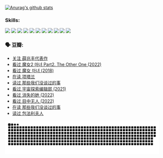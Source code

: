 
[![Anurag's github stats](https://github-readme-stats.vercel.app/api?username=w940853815)](https://github.com/anuraghazra/github-readme-stats)

### Skills:

<code><img height="32" src="https://cdn.jsdelivr.net/npm/simple-icons@v5/icons/python.svg"></code>
<code><img height="32" src="https://cdn.jsdelivr.net/npm/simple-icons@v5/icons/javascript.svg"></code>
<code><img height="32" src="https://cdn.jsdelivr.net/npm/simple-icons@v5/icons/django.svg"></code>
<code><img height="32" src="https://cdn.jsdelivr.net/npm/simple-icons@v5/icons/flask.svg"></code>
<code><img height="32" src="https://cdn.jsdelivr.net/npm/simple-icons@v5/icons/vuetify.svg"></code>
<code><img height="32" src="https://cdn.jsdelivr.net/npm/simple-icons@v5/icons/git.svg"></code>
<code><img height="32" src="https://cdn.jsdelivr.net/npm/simple-icons@v5/icons/docker.svg"></code>
<code><img height="32" src="https://cdn.jsdelivr.net/npm/simple-icons@v5/icons/postgresql.svg"></code>
<code><img height="32" src="https://cdn.jsdelivr.net/npm/simple-icons@v5/icons/elasticsearch.svg"></code>
<code><img height="32" src="https://cdn.jsdelivr.net/npm/simple-icons@v5/icons/macos.svg"></code>
<code><img height="32" src="https://cdn.jsdelivr.net/npm/simple-icons@v5/icons/linux.svg"></code>

### 🗣 豆瓣:

<!-- DOUBAN-ACTIVITIES:START -->
- [关注 薛兆丰代表作](https://www.douban.com/people/136069238/status/4314924970/?_i=90366358)
- [看过 魔女2 마녀 Part2. The Other One‎ (2022)](https://www.douban.com/people/136069238/status/4313026399/?_i=90366358)
- [看过 魔女 마녀‎ (2018)](https://www.douban.com/people/136069238/status/4313025485/?_i=90366358)
- [在读 项塔兰](https://www.douban.com/people/136069238/status/4305798688/?_i=90366358)
- [读过 那些我们没谈过的事](https://www.douban.com/people/136069238/status/4305798150/?_i=90366358)
- [看过 宇宙探索编辑部‎ (2021)](https://www.douban.com/people/136069238/status/4303985415/?_i=90366358)
- [看过 消失的她‎ (2022)](https://www.douban.com/people/136069238/status/4303303080/?_i=90366358)
- [看过 目中无人‎ (2022)](https://www.douban.com/people/136069238/status/4302529146/?_i=90366358)
- [在读 那些我们没谈过的事](https://www.douban.com/people/136069238/status/4299558707/?_i=90366358)
- [读过 包法利夫人](https://www.douban.com/people/136069238/status/4299557101/?_i=90366358)
<!-- DOUBAN-ACTIVITIES:END -->


![Snake animation](https://raw.githubusercontent.com/w940853815/w940853815/output/github-contribution-grid-snake.svg)

<!--
**w940853815/w940853815** is a ✨ _special_ ✨ repository because its `README.md` (this file) appears on your GitHub profile.

Here are some ideas to get you started:

- 🔭 I’m currently working on ...
- 🌱 I’m currently learning ...
- 👯 I’m looking to collaborate on ...
- 🤔 I’m looking for help with ...
- 💬 Ask me about ...
- 📫 How to reach me: ...
- 😄 Pronouns: ...
- ⚡ Fun fact: ...
-->
